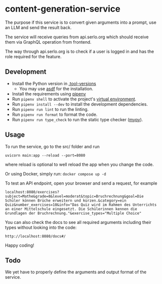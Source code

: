 # content-generation-service

The purpose if this service is to convert given arguments into a prompt, use an LLM and send the result back.

The service will receive queries from api.serlo.org which should receive them via GraphQL operation from frontend. 

The way through api.serlo.org is to check if a user is logged in and has the role required for the feature.

## Development

* Install the Python version in [.tool-versions](.tool-versions)
    * You may use [asdf](https://asdf-vm.com/) for the installation.
* Install the requirements using [pipenv](https://pipenv.pypa.io/en/latest/installation/#installing-pipenv)
* Run `pipenv shell` to activate the project's [virtual environment](https://docs.python.org/3/library/venv.html). 
* Run `pipenv install --dev` to install the development dependencies.
* Run `pipenv run lint` to run the linting.
* Run `pipenv run format` to format the code.
* Run `pipenv run type_check` to run the static type checker ([mypy](https://github.com/python/mypy)).


## Usage 

To run the service, go to the src/ folder and run
```
uvicorn main:app --reload --port=8080
```
where reload is optional to well reload the app when you change the code.

Or using Docker, simply run: `docker compose up -d`

To test an API endpoint, open your browser and send a request, for example
```
localhost:8080/exercises?subject=Mathe&grade=8&level=moderat&topic=Bruchrechnung&goal=Die Schüler können Brüche erweitern und kürzen.&category=ein Quiz&number_exercises=10&info="Das Quiz wird im Rahmen des Unterrichts an einer Mittelschule eingesetzt. Die Schülerinnen kennen die Grundlagen der Bruchrechnung."&exercise_types="Multiple Choice"
```
You can also check the docs to see all required arguments including their types without looking into the code:
```
http://localhost:8080/docs#/
```
Happy coding!

## Todo

We yet have to properly define the arguments and output format of the service.
